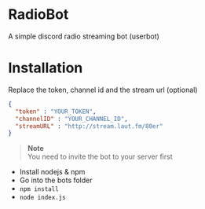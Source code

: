 # RadioBot
A simple discord radio streaming bot (userbot)

# Installation

Replace the token, channel id and the stream url (optional)

```json
{
  "token" : "YOUR_TOKEN",
  "channelID" : "YOUR_CHANNEL_ID",
  "streamURL" : "http://stream.laut.fm/80er"
}
```

> **Note**  
> You need to invite the bot to your server first


- Install nodejs & npm
- Go into the bots folder
- `npm install`
- `node index.js`
